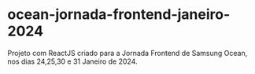# ocean-jornada-frontend-janeiro-2024
Projeto com ReactJS criado para a Jornada Frontend de Samsung Ocean, nos dias 24,25,30 e 31 Janeiro de 2024.
